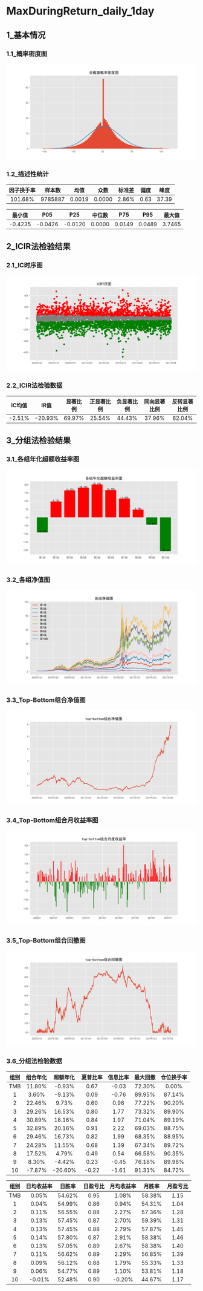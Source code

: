 ﻿# MaxDuringReturn_daily_1day

## 1_基本情况

### 1.1_概率密度图

![avatar](images/describe_PDF.png)

### 1.2_描述性统计

|因子换手率|样本数|均值|众数|标准差|偏度|峰度|
|:-:|:-:|:-:|:-:|:-:|:-:|:-:|
|101.68%|9785887|0.0019|0.0000|2.86%|0.63|37.39|

|最小值|P05|P25|中位数|P75|P95|最大值|
|:-:|:-:|:-:|:-:|:-:|:-:|:-:|
|-0.4235|-0.0426|-0.0120|0.0000|0.0149|0.0489|3.7465|

## 2_ICIR法检验结果

### 2.1_IC时序图

![avatar](images/IC_ICTimeSeries.png)

### 2.2_ICIR法检验数据

|IC均值|IR值|显著比例|正显著比例|负显著比例|同向显著比例|反转显著比例|
|:-:|:-:|:-:|:-:|:-:|:-:|:-:|
|-2.51%|-20.93%|69.97%|25.54%|44.43%|37.96%|62.04%|

## 3_分组法检验结果

### 3.1_各组年化超额收益率图

![avatar](images/groups_figureExcessRet.png)

### 3.2_各组净值图

![avatar](images/groups_figureNevDaily.png)

### 3.3_Top-Bottom组合净值图

![avatar](images/groups_figureTMBNevDaily.png)

### 3.4_Top-Bottom组合月收益率图

![avatar](images/groups_figureTMBRetMonthly.png)

### 3.5_Top-Bottom组合回撤图

![avatar](images/groups_figureTMBDrawDown.png)

### 3.6_分组法检验数据

|组别|组合年化|超额年化|夏普比率|信息比率|最大回撤|仓位换手率|
|:-:|:-:|:-:|:-:|:-:|:-:|:-:|
|TMB|11.80%|-0.93%|0.67|-0.03|72.30%|0.00%|
|1|3.60%|-9.13%|0.09|-0.76|89.95%|87.14%|
|2|22.46%|9.73%|0.60|0.96|77.22%|90.20%|
|3|29.26%|16.53%|0.80|1.77|73.32%|89.90%|
|4|30.89%|18.16%|0.84|1.97|71.04%|89.19%|
|5|32.89%|20.16%|0.91|2.22|69.03%|88.75%|
|6|29.46%|16.73%|0.82|1.99|68.35%|88.95%|
|7|24.28%|11.55%|0.68|1.39|67.34%|89.72%|
|8|17.52%|4.79%|0.49|0.54|66.58%|90.35%|
|9|8.30%|-4.42%|0.23|-0.45|76.18%|89.98%|
|10|-7.87%|-20.60%|-0.22|-1.61|91.31%|84.72%|

|组别|日均收益率|日胜率|日盈亏比|月均收益率|月胜率|月盈亏比|
|:-:|:-:|:-:|:-:|:-:|:-:|:-:|
|TMB|0.05%|54.62%|0.95|1.08%|58.38%|1.15|
|1|0.04%|54.99%|0.86|0.94%|54.31%|1.04|
|2|0.11%|56.55%|0.88|2.27%|57.36%|1.28|
|3|0.13%|57.45%|0.87|2.70%|59.39%|1.31|
|4|0.13%|57.45%|0.88|2.79%|57.87%|1.45|
|5|0.14%|57.80%|0.87|2.91%|58.38%|1.46|
|6|0.13%|57.05%|0.89|2.67%|58.38%|1.40|
|7|0.11%|56.62%|0.89|2.29%|56.85%|1.39|
|8|0.09%|56.12%|0.88|1.79%|55.33%|1.33|
|9|0.06%|54.77%|0.89|1.10%|53.81%|1.18|
|10|-0.01%|52.48%|0.90|-0.20%|44.67%|1.17|
